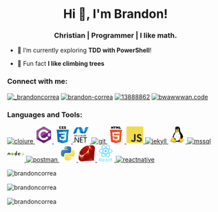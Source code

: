 <!-- This README.md was generated with https://github.com/rahuldkjain/github-profile-readme-generator -->

<h1 align="center">Hi 👋, I'm Brandon!</h1>
<h3 align="center">Christian | Programmer | I like math.</h3>

- 🌱 I’m currently exploring **TDD with PowerShell**!

- 🌳 Fun fact **I like climbing trees** 

<h3 align="left">Connect with me:</h3>
<p align="left">
<!-- Not In Use
<a href="https://dev.to/brandoncorrea" target="blank"><img align="center" src="https://raw.githubusercontent.com/rahuldkjain/github-profile-readme-generator/master/src/images/icons/Social/devto.svg" alt="brandoncorrea" height="30" width="40" /></a>
-->
<a href="https://twitter.com/_brandoncorrea" target="blank"><img align="center" src="https://raw.githubusercontent.com/rahuldkjain/github-profile-readme-generator/master/src/images/icons/Social/twitter.svg" alt="_brandoncorrea" height="30" width="40" /></a>
<a href="https://linkedin.com/in/brandon-correa" target="blank"><img align="center" src="https://raw.githubusercontent.com/rahuldkjain/github-profile-readme-generator/master/src/images/icons/Social/linked-in-alt.svg" alt="brandon-correa" height="30" width="40" /></a>
<a href="https://stackoverflow.com/users/13888862" target="blank"><img align="center" src="https://raw.githubusercontent.com/rahuldkjain/github-profile-readme-generator/master/src/images/icons/Social/stack-overflow.svg" alt="13888862" height="30" width="40" /></a>
<a href="https://instagram.com/bwawwwan.code" target="blank"><img align="center" src="https://raw.githubusercontent.com/rahuldkjain/github-profile-readme-generator/master/src/images/icons/Social/instagram.svg" alt="bwawwwan.code" height="30" width="40" /></a>
<!-- Not In Use
<a href="https://medium.com/@_brandoncorrea" target="blank"><img align="center" src="https://raw.githubusercontent.com/rahuldkjain/github-profile-readme-generator/master/src/images/icons/Social/medium.svg" alt="@_brandoncorrea" height="30" width="40" /></a>
-->
<!-- Not In Use
<a href="https://www.youtube.com/c/uc8ufgrdnhx8fkgwf206tymq" target="blank"><img align="center" src="https://raw.githubusercontent.com/rahuldkjain/github-profile-readme-generator/master/src/images/icons/Social/youtube.svg" alt="uc8ufgrdnhx8fkgwf206tymq" height="30" width="40" /></a>
-->
<!-- Not In Use
<a href="https://www.hackerearth.com/@brandoncorrea" target="blank"><img align="center" src="https://raw.githubusercontent.com/rahuldkjain/github-profile-readme-generator/master/src/images/icons/Social/hackerearth.svg" alt="@brandoncorrea" height="30" width="40" /></a> 
-->
</p>

<h3 align="left">Languages and Tools:</h3>
<p align="left"> 
  <a href="https://clojure.org/" target="_blank" rel="noreferrer"> 
    <img src="https://upload.wikimedia.org/wikipedia/commons/5/5d/Clojure_logo.svg" alt="clojure" width="40" height="40"/> 
  </a> 
  <a href="https://www.w3schools.com/cs/" target="_blank" rel="noreferrer"> 
    <img src="https://raw.githubusercontent.com/devicons/devicon/master/icons/csharp/csharp-original.svg" alt="csharp" width="40" height="40"/> 
  </a> 
  <a href="https://www.w3schools.com/css/" target="_blank" rel="noreferrer"> 
    <img src="https://raw.githubusercontent.com/devicons/devicon/master/icons/css3/css3-original-wordmark.svg" alt="css3" width="40" height="40"/>
  </a>
  <a href="https://dotnet.microsoft.com/" target="_blank" rel="noreferrer"> 
    <img src="https://raw.githubusercontent.com/devicons/devicon/master/icons/dot-net/dot-net-original-wordmark.svg" alt="dotnet" width="40" height="40"/> 
  </a>
  <a href="https://git-scm.com/" target="_blank" rel="noreferrer">
    <img src="https://www.vectorlogo.zone/logos/git-scm/git-scm-icon.svg" alt="git" width="40" height="40"/> 
  </a> 
  <a href="https://www.w3.org/html/" target="_blank" rel="noreferrer">
    <img src="https://raw.githubusercontent.com/devicons/devicon/master/icons/html5/html5-original-wordmark.svg" alt="html5" width="40" height="40"/>
  </a> 
  <a href="https://developer.mozilla.org/en-US/docs/Web/JavaScript" target="_blank" rel="noreferrer">
    <img src="https://raw.githubusercontent.com/devicons/devicon/master/icons/javascript/javascript-original.svg" alt="javascript" width="40" height="40"/>
  </a> 
  <a href="https://jekyllrb.com/" target="_blank" rel="noreferrer"> 
    <img src="https://www.vectorlogo.zone/logos/jekyllrb/jekyllrb-icon.svg" alt="jekyll" width="40" height="40"/>
  </a>
  <a href="https://www.linux.org/" target="_blank" rel="noreferrer"> 
    <img src="https://raw.githubusercontent.com/devicons/devicon/master/icons/linux/linux-original.svg" alt="linux" width="40" height="40"/>
  </a> 
  <a href="https://www.microsoft.com/en-us/sql-server" target="_blank" rel="noreferrer"> 
    <img src="https://www.svgrepo.com/show/303229/microsoft-sql-server-logo.svg" alt="mssql" width="40" height="40"/> 
  </a>
  <a href="https://nodejs.org" target="_blank" rel="noreferrer"> 
    <img src="https://raw.githubusercontent.com/devicons/devicon/master/icons/nodejs/nodejs-original-wordmark.svg" alt="nodejs" width="40" height="40"/> 
  </a>
  <a href="https://postman.com" target="_blank" rel="noreferrer">
    <img src="https://www.vectorlogo.zone/logos/getpostman/getpostman-icon.svg" alt="postman" width="40" height="40"/>
  </a>
  <a href="https://www.python.org" target="_blank" rel="noreferrer"> 
    <img src="https://raw.githubusercontent.com/devicons/devicon/master/icons/python/python-original.svg" alt="python" width="40" height="40"/> 
  </a>
  <a href="https://www.ruby-lang.org/en/" target="_blank" rel="noreferrer"> 
    <img src="https://raw.githubusercontent.com/devicons/devicon/master/icons/ruby/ruby-original.svg" alt="ruby" width="40" height="40"/> 
  </a>
  <a href="https://reactjs.org/" target="_blank" rel="noreferrer"> 
    <img src="https://raw.githubusercontent.com/devicons/devicon/master/icons/react/react-original-wordmark.svg" alt="react" width="40" height="40"/> 
  </a>
  <a href="https://reactnative.dev/" target="_blank" rel="noreferrer"> 
    <img src="https://reactnative.dev/img/header_logo.svg" alt="reactnative" width="40" height="40"/>
  </a>
</p>

<p><img align="center" src="https://github-readme-stats.vercel.app/api/top-langs?username=brandoncorrea&show_icons=true&locale=en&layout=compact&theme=gotham" alt="brandoncorrea" /></p>

<p><img align="center" src="https://github-readme-stats.vercel.app/api?username=brandoncorrea&show_icons=true&hide=prs,issues&locale=en&theme=gotham" alt="brandoncorrea" /></p>

<p><img align="center" src="https://github-readme-streak-stats.herokuapp.com/?user=brandoncorrea&theme=gotham" alt="brandoncorrea" /></p>
